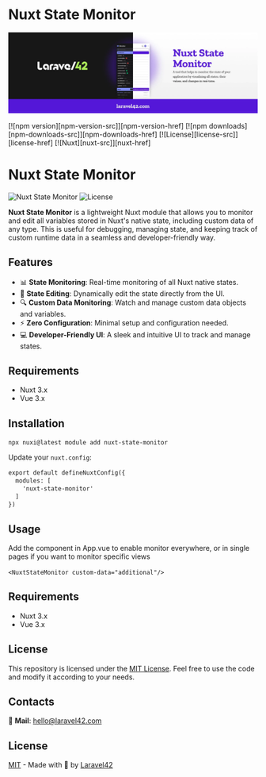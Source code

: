 <!--
Get your module up and running quickly.

Find and replace all on all files (CMD+SHIFT+F):
- Name: Nuxt State Monitor
- Package name: nuxt-state-monitor
- Description: Real-time monitoring of Nuxt native states
-->

# Nuxt State Monitor

![Laravel42](./cover.webp)

[![npm version][npm-version-src]][npm-version-href]
[![npm downloads][npm-downloads-src]][npm-downloads-href]
[![License][license-src]][license-href]
[![Nuxt][nuxt-src]][nuxt-href]


# Nuxt State Monitor

![Nuxt State Monitor](https://img.shields.io/badge/Nuxt-3.x-brightgreen.svg)
![License](https://img.shields.io/github/license/yourusername/nuxt-state-monitor)

**Nuxt State Monitor** is a lightweight Nuxt module that allows you to monitor and edit all variables stored in Nuxt's native state, including custom data of any type. This is useful for debugging, managing state, and keeping track of custom runtime data in a seamless and developer-friendly way.

## Features

- 📊 **State Monitoring**: Real-time monitoring of all Nuxt native states.
- 🔧 **State Editing**: Dynamically edit the state directly from the UI.
- 🔍 **Custom Data Monitoring**: Watch and manage custom data objects and variables.
- ⚡ **Zero Configuration**: Minimal setup and configuration needed.
- 💻 **Developer-Friendly UI**: A sleek and intuitive UI to track and manage states.

## Requirements

- Nuxt 3.x
- Vue 3.x

## Installation

``` 
npx nuxi@latest module add nuxt-state-monitor
```

Update your ```nuxt.config```:

  ```
  export default defineNuxtConfig({
    modules: [
      'nuxt-state-monitor'
    ]
  })
  ```

## Usage

Add the component in App.vue to enable monitor everywhere, or in single pages if you want to monitor specific views

```<NuxtStateMonitor custom-data="additional"/>```

## Requirements

- Nuxt 3.x
- Vue 3.x

## License

This repository is licensed under the [MIT License](LICENSE). Feel free to use the code and modify it according to your needs.

## Contacts

🔖 **Mail**: hello@laravel42.com

## License

[MIT](./LICENSE) - Made with 💚 by [Laravel42](https://laravel42.com)

